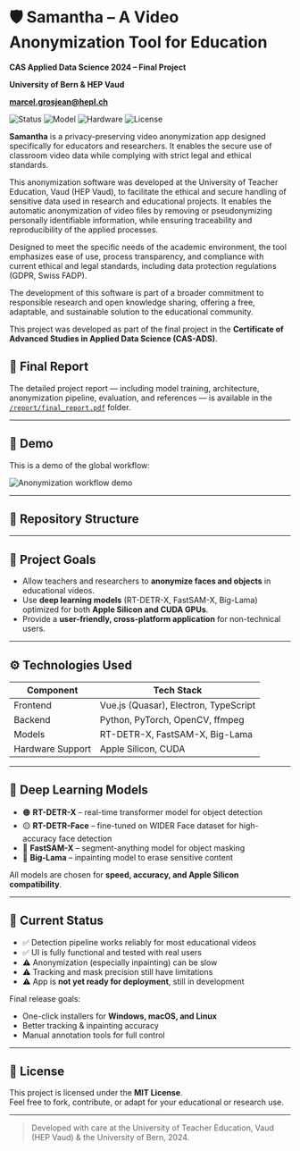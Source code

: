 # 🛡️ Samantha – A Video Anonymization Tool for Education 

**CAS Applied Data Science 2024 – Final Project**  

**University of Bern & HEP Vaud**

**marcel.grosjean@hepl.ch**

![Status](https://img.shields.io/badge/Status-Finished-brightgreen)
![Model](https://img.shields.io/badge/Model-RT--DETR--X-orange)
![Hardware](https://img.shields.io/badge/Compatible-Apple_Silicon_and_CUDA-green)
![License](https://img.shields.io/badge/License-MIT-blue.svg)

**Samantha** is a privacy-preserving video anonymization app designed specifically for educators and researchers. It enables the secure use of classroom video data while complying with strict legal and ethical standards. 

This anonymization software was developed at the University of Teacher Education, Vaud (HEP Vaud), to facilitate the ethical and secure handling of sensitive data used in research and educational projects. It enables the automatic anonymization of video files by removing or pseudonymizing personally identifiable information, while ensuring traceability and reproducibility of the applied processes.

Designed to meet the specific needs of the academic environment, the tool emphasizes ease of use, process transparency, and compliance with current ethical and legal standards, including data protection regulations (GDPR, Swiss FADP).

The development of this software is part of a broader commitment to responsible research and open knowledge sharing, offering a free, adaptable, and sustainable solution to the educational community.

This project was developed as part of the final project in the **Certificate of Advanced Studies in Applied Data Science (CAS-ADS)**.

## 📄 Final Report

The detailed project report — including model training, architecture, anonymization pipeline, evaluation, and references — is available in the [`/report/final_report.pdf`](./report) folder.

---

## 🎥 Demo

This is a demo of the global workflow:

![Anonymization workflow demo](./report/steps_all.gif)


---

## 📁 Repository Structure

---

## 🎯 Project Goals

- Allow teachers and researchers to **anonymize faces and objects** in educational videos.
- Use **deep learning models** (RT-DETR-X, FastSAM-X, Big-Lama) optimized for both **Apple Silicon and CUDA GPUs**.
- Provide a **user-friendly, cross-platform application** for non-technical users.

---

## ⚙️ Technologies Used

| Component        | Tech Stack                                |
|------------------|--------------------------------------------|
| Frontend         | Vue.js (Quasar), Electron, TypeScript      |
| Backend          | Python, PyTorch, OpenCV, ffmpeg            |
| Models           | RT-DETR-X, FastSAM-X, Big-Lama             |
| Hardware Support | Apple Silicon, CUDA                        |

---

## 🧠 Deep Learning Models

- 🟠 **RT-DETR-X** – real-time transformer model for object detection  
- 🟡 **RT-DETR-Face** – fine-tuned on WIDER Face dataset for high-accuracy face detection  
- 🔵 **FastSAM-X** – segment-anything model for object masking  
- 🔴 **Big-Lama** – inpainting model to erase sensitive content

All models are chosen for **speed, accuracy, and Apple Silicon compatibility**.

---

## 🧪 Current Status

- ✅ Detection pipeline works reliably for most educational videos  
- ✅ UI is fully functional and tested with real users  
- ⚠️ Anonymization (especially inpainting) can be slow  
- ⚠️ Tracking and mask precision still have limitations  
- ⚠️ App is **not yet ready for deployment**, still in development  

Final release goals:
- One-click installers for **Windows, macOS, and Linux**
- Better tracking & inpainting accuracy
- Manual annotation tools for full control

---

## 📜 License

This project is licensed under the **MIT License**.  
Feel free to fork, contribute, or adapt for your educational or research use.

---

> Developed with care at the University of Teacher Education, Vaud (HEP Vaud) & the University of Bern, 2024.